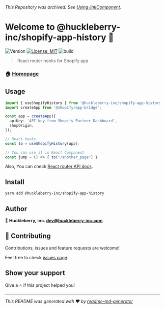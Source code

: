 *This Repository was archived. See [Using linkComponent](https://polaris.shopify.com/components/structure/app-provider#using-linkcomponent).*



# Welcome to @huckleberry-inc/shopify-app-history 👋
![Version](https://img.shields.io/badge/version-0.0.3-blue.svg?cacheSeconds=2592000)
[![License: MIT](https://img.shields.io/badge/License-MIT-yellow.svg)](#)
![build](https://github.com/huckleberry-inc/shopify-app-history/workflows/build/badge.svg)

> React router hooks for Shopify app

### 🏠 [Homepage](https://github.com/huckleberry-inc/shopify-app-history)

## Usage

```ts
import { useShopifyHistory } from '@huckleberry-inc/shopify-app-history';
import createApp from '@shopify/app-bridge';

const app = createApp({
  apiKey: 'API key from Shopify Partner Dashboard',
  shopOrigin,
});

// React hooks
const to = useShopifyHistory(app);

// You can use it in React Component
const jump = () => { to("/another_page") }
```

Also, You can check [React router API docs](https://reacttraining.com/react-router/web/guides/quick-start).

## Install

```sh
yarn add @huckleberry-inc/shopify-app-history
```

## Author

👤 **Huckleberry, inc. <dev@huckleberry-inc.com>**


## 🤝 Contributing

Contributions, issues and feature requests are welcome!

Feel free to check [issues page](https://github.com/huckleberry-inc/shopify-app-history/issues). 

## Show your support

Give a ⭐️ if this project helped you!


***
_This README was generated with ❤️ by [readme-md-generator](https://github.com/kefranabg/readme-md-generator)_